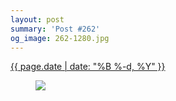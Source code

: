 ```yaml
---
layout: post
summary: 'Post #262'
og_image: 262-1280.jpg
---
```


<div class="post">
 <time>
  <a href="/262">
   {{ page.date | date: "%B %-d, %Y" }}
  </a>
 </time>
 <a href="/262">
  <figure data-taken="12/27/2013">
   <img sizes="(min-width: 700px) 50vw, calc(100vw - 2rem)" src="{{ site.assets_url }}/262-640.jpg" srcset="{{ site.assets_url }}/262-1280.jpg 1280w, {{ site.assets_url }}/262-960.jpg 960w, {{ site.assets_url }}/262-640.jpg 640w, {{ site.assets_url }}/262-320.jpg 320w"/>
  </figure>
 </a>
</div>
